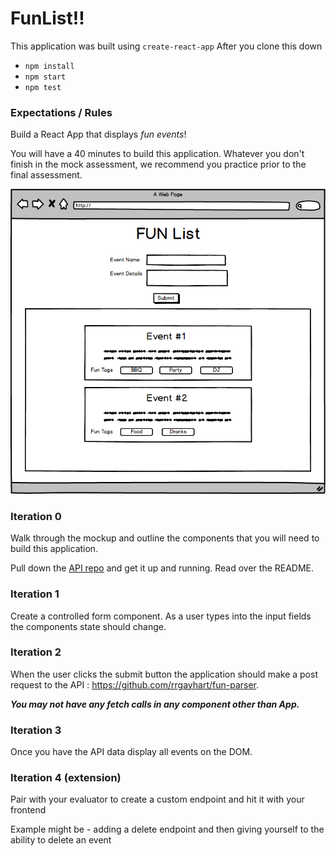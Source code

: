 # FunList!!

This application was built using `create-react-app`
After you clone this down
  - `npm install`
  - `npm start`
  - `npm test`

### Expectations / Rules

Build a React App that displays *fun events*!

You will have a 40 minutes to build this application. Whatever you don't finish in the mock assessment, we recommend you practice prior to the final assessment.

![mockup](https://github.com/Tman22/funExample/blob/master/mockup.png)

### Iteration 0

Walk through the mockup and outline the components that you will need to build this application.

Pull down the [API repo](https://github.com/rrgayhart/fun-parser) and get it up and running. Read over the README.

### Iteration 1

Create a controlled form component. 
As a user types into the input fields the components state should change. 

### Iteration 2

When the user clicks the submit button the application should make a post request to the API : https://github.com/rrgayhart/fun-parser.

***You may not have any fetch calls in any component other than App.***

### Iteration 3 

Once you have the API data display all events on the DOM.

### Iteration 4 (extension)

Pair with your evaluator to create a custom endpoint and hit it with your frontend

Example might be - adding a delete endpoint and then giving yourself to the ability to delete an event

